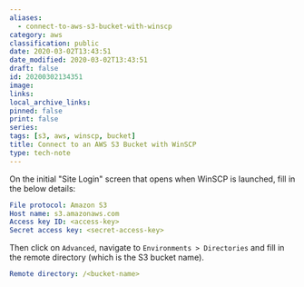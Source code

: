```yaml
---
aliases:
  - connect-to-aws-s3-bucket-with-winscp
category: aws
classification: public
date: 2020-03-02T13:43:51
date_modified: 2020-03-02T13:43:51
draft: false
id: 20200302134351
image: 
links: 
local_archive_links: 
pinned: false
print: false
series: 
tags: [s3, aws, winscp, bucket]
title: Connect to an AWS S3 Bucket with WinSCP
type: tech-note
---
```


On the initial "Site Login" screen that opens when WinSCP is launched, fill in the below details:

```yaml
File protocol: Amazon S3
Host name: s3.amazonaws.com
Access key ID: <access-key>
Secret access key: <secret-access-key>
```

Then click on `Advanced`, navigate to `Environments > Directories` and fill in the remote directory (which is the S3 bucket name).

```yaml
Remote directory: /<bucket-name>
```

